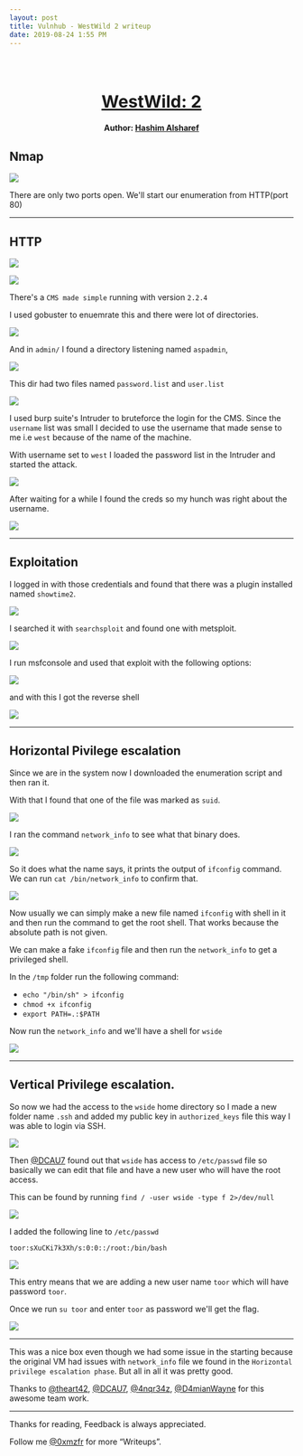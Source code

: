 ```yaml
---
layout: post
title: Vulnhub - WestWild 2 writeup
date: 2019-08-24 1:55 PM
---
```

<h1 align="center" style="font-size:30px;">
  <br>
  <a href="https://www.vulnhub.com/entry/westwild-2,351/">WestWild: 2</a>
  <br>
</h1>

<h4 align="center"> Author: <a href="https://twitter.com/hashimalshareff">  Hashim Alsharef</a></h4>

## Nmap

![](images/west2/nmap.png)

There are only two ports open. We'll start our enumeration from HTTP(port 80)

***

## HTTP

![](images/west2/website.png)

![](images/west2/version.png)

There's a `CMS made simple` running with version `2.2.4`

I used gobuster to enuemrate this and there were lot of directories.

![](images/west2/gobust.png)

And in `admin/` I found a directory listening named `aspadmin`,

![](images/west2/admin-dir.png)

This dir had two files named `password.list` and `user.list`

![](images/west2/lists.png)

I used burp suite's Intruder to bruteforce the login for the CMS.
Since the `username` list was small I decided to use the username that made sense to me i.e `west` because of the name of the machine.

With username set to `west` I loaded the password list in the Intruder and started the attack.

![](images/west2/burp-req.png)

After waiting for a while I found the creds so my hunch was right about the username.

![](images/west2/creds.png)

***

## Exploitation

I logged in with those credentials and found that there was a plugin installed named `showtime2`.

![](images/west2/plugin.png)

I searched it with `searchsploit` and found one with metsploit.

![](images/west2/exploits.png)

I run msfconsole and used that exploit with the following options:

![](images/west2/options.png)

and with this I got the reverse shell

![](images/west2/rev.png)

***

## Horizontal Pivilege escalation

Since we are in the system now I downloaded the enumeration script and then ran it.

With that I found that one of the file was marked as `suid`.

![](images/west2/suid.png)

I ran the command `network_info` to see what that binary does.

![](images/west2/working.png)

So it does what the name says, it prints the output of `ifconfig` command.
We can run `cat /bin/network_info` to confirm that.

![](images/west2/cat.png)

Now usually we can simply make a new file named `ifconfig` with shell in it and then run the command to get the root shell. That works because the absolute path is not given.

We can make a fake `ifconfig` file and then run the `network_info` to get a privileged shell.

In the `/tmp` folder run the following command:

* `echo "/bin/sh" > ifconfig`
* `chmod +x ifconfig`
* `export PATH=.:$PATH`

Now run the `network_info` and we'll have a shell for `wside`

![](images/west2/wside-shell.png)

***

## Vertical Privilege escalation.

So now we had the access to the `wside` home directory so I made a new folder name `.ssh` and added my public key in `authorized_keys` file this way I was able to login via SSH.

![](images/west2/ssh.png)

Then [@DCAU7]() found out that `wside` has access to `/etc/passwd` file so basically we can edit that file and have a new user who will have the root access.

This can be found by running `find / -user wside -type f 2>/dev/null`

![](images/west2/rights.png)

I added the following line to `/etc/passwd`

```
toor:sXuCKi7k3Xh/s:0:0::/root:/bin/bash
```

![](images/west2/new-user.png)

This entry means that we are adding a new user name `toor` which will have password `toor`.

Once we run `su toor` and enter `toor` as password we'll get the flag.

![](images/west2/root.png)

***

This was a nice box even though we had some issue in the starting because the original VM had issues with `network_info` file we found in the `Horizontal privilege escalation phase`. But all in all it was pretty good.

Thanks to [@theart42](https://twitter.com/theart42), [@DCAU7](https://twitter.com/DCAU7), [@4nqr34z](https://twitter.com/4nqr34z), [@D4mianWayne](https://twitter.com/D4mianWayne) for this awesome team work.

***

Thanks for reading, Feedback is always appreciated.

Follow me [@0xmzfr](https://twitter.com/0xmzfr) for more “Writeups”.
